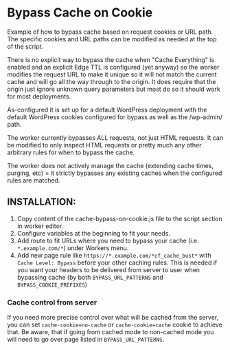 # Bypass Cache on Cookie
Example of how to bypass cache based on request cookies or URL path. The specific cookies and URL paths can be modified as needed at the top of the script.

There is no explicit way to bypass the cache when "Cache Everything" is enabled and an explicit Edge TTL is configured (yet anyway) so the worker modifies the request URL to make it unique so it will not match the current cache and will go all the way through to the origin. It does require that the origin just ignore unknown query parameters but most do so it should work for most deployments.

As-configured it is set up for a default WordPress deployment with the default WordPress cookies configured for bypass as well as the /wp-admin/ path.

The worker currently bypasses ALL requests, not just HTML requests. It can be modified to only inspect HTML requests or pretty much any other arbitrary rules for when to bypass the cache.

The worker does not actively manage the cache (extending cache times, purging, etc) = it strictly bypasses any existing caches when the configured rules are matched.


## INSTALLATION:

1) Copy content of the cache-bypass-on-cookie.js file to the script section in worker editor.
2) Configure variables at the beginning to fit your needs.
3) Add route to fit URLs where you need to bypass your cache (i.e. `*.example.com/*`) under Workers menu.
4) Add new page rule like `https://*.example.com/*cf_cache_bust*` with `Cache Level: Bypass` before your other caching rules. This is needed if you want your headers to be delivered from server to user when bypassing cache (by both `BYPASS_URL_PATTERNS` and `BYPASS_COOKIE_PREFIXES`)

### Cache control from server

If you need more precise control over what will be cached from the server, you can set `cache-cookie=no-cache` or `cache-cookie=cache` cookie to achieve that. Be aware, that if going from cached mode to non-cached mode you will need to go over page listed in `BYPASS_URL_PATTERNS`.
